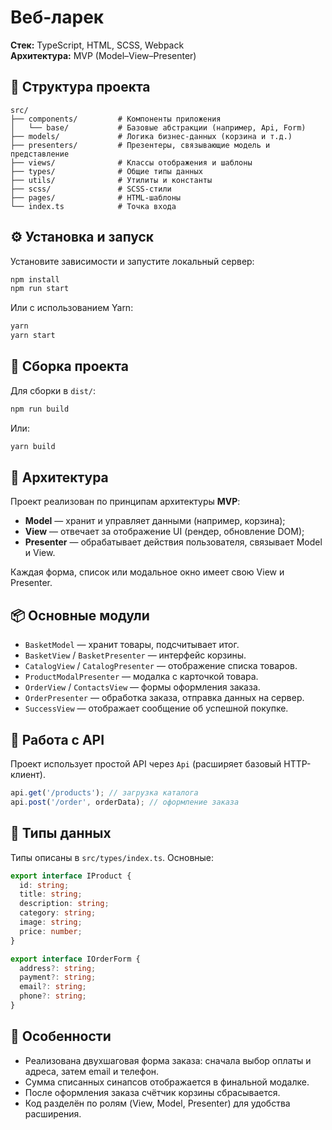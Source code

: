 # Веб-ларек

**Стек:** TypeScript, HTML, SCSS, Webpack  
**Архитектура:** MVP (Model–View–Presenter)

## 📁 Структура проекта

```
src/
├── components/         # Компоненты приложения
│   └── base/           # Базовые абстракции (например, Api, Form)
├── models/             # Логика бизнес-данных (корзина и т.д.)
├── presenters/         # Презентеры, связывающие модель и представление
├── views/              # Классы отображения и шаблоны
├── types/              # Общие типы данных
├── utils/              # Утилиты и константы
├── scss/               # SCSS-стили
├── pages/              # HTML-шаблоны
└── index.ts            # Точка входа
```

## ⚙️ Установка и запуск

Установите зависимости и запустите локальный сервер:

```bash
npm install
npm run start
```

Или с использованием Yarn:

```bash
yarn
yarn start
```

## 🚀 Сборка проекта

Для сборки в `dist/`:

```bash
npm run build
```

Или:

```bash
yarn build
```

## 🧠 Архитектура

Проект реализован по принципам архитектуры **MVP**:

- **Model** — хранит и управляет данными (например, корзина);
- **View** — отвечает за отображение UI (рендер, обновление DOM);
- **Presenter** — обрабатывает действия пользователя, связывает Model и View.

Каждая форма, список или модальное окно имеет свою View и Presenter.

## 📦 Основные модули

- `BasketModel` — хранит товары, подсчитывает итог.
- `BasketView` / `BasketPresenter` — интерфейс корзины.
- `CatalogView` / `CatalogPresenter` — отображение списка товаров.
- `ProductModalPresenter` — модалка с карточкой товара.
- `OrderView` / `ContactsView` — формы оформления заказа.
- `OrderPresenter` — обработка заказа, отправка данных на сервер.
- `SuccessView` — отображает сообщение об успешной покупке.

## 📡 Работа с API

Проект использует простой API через `Api` (расширяет базовый HTTP-клиент).

```ts
api.get('/products'); // загрузка каталога
api.post('/order', orderData); // оформление заказа
```

## 🧾 Типы данных

Типы описаны в `src/types/index.ts`. Основные:

```ts
export interface IProduct {
  id: string;
  title: string;
  description: string;
  category: string;
  image: string;
  price: number;
}

export interface IOrderForm {
  address?: string;
  payment?: string;
  email?: string;
  phone?: string;
}
```

## 📌 Особенности

- Реализована двухшаговая форма заказа: сначала выбор оплаты и адреса, затем email и телефон.
- Сумма списанных синапсов отображается в финальной модалке.
- После оформления заказа счётчик корзины сбрасывается.
- Код разделён по ролям (View, Model, Presenter) для удобства расширения.